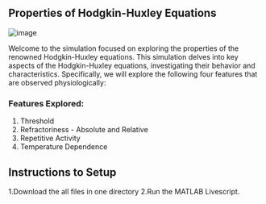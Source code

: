 ## Properties of Hodgkin-Huxley Equations
![image](https://github.com/deepdewdeep/Analysing-and-Modeling-Physiological-Systems/assets/56537975/6e39eb0f-09fe-49c5-9c3e-5f10a27994d2)

Welcome to the simulation focused on exploring the properties of the renowned Hodgkin-Huxley equations. This simulation delves into key aspects of the Hodgkin-Huxley equations, investigating their behavior and characteristics. Specifically, we will explore the following four features that are observed physiologically:

### Features Explored:

 1. Threshold
 2. Refractoriness - Absolute and Relative
 3. Repetitive Activity
 4. Temperature Dependence

## Instructions to Setup
1.Download the all files in one directory
2.Run the MATLAB Livescript.
